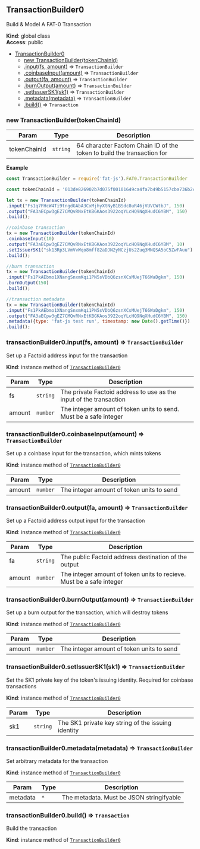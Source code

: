 <a name="TransactionBuilder0"></a>

## TransactionBuilder0
Build & Model A FAT-0 Transaction

**Kind**: global class  
**Access**: public  

* [TransactionBuilder0](#TransactionBuilder0)
    * [new TransactionBuilder(tokenChainId)](#new_TransactionBuilder0_new)
    * [.input(fs, amount)](#TransactionBuilder0+input) ⇒ <code>TransactionBuilder</code>
    * [.coinbaseInput(amount)](#TransactionBuilder0+coinbaseInput) ⇒ <code>TransactionBuilder</code>
    * [.output(fa, amount)](#TransactionBuilder0+output) ⇒ <code>TransactionBuilder</code>
    * [.burnOutput(amount)](#TransactionBuilder0+burnOutput) ⇒ <code>TransactionBuilder</code>
    * [.setIssuerSK1(sk1)](#TransactionBuilder0+setIssuerSK1) ⇒ <code>TransactionBuilder</code>
    * [.metadata(metadata)](#TransactionBuilder0+metadata) ⇒ <code>TransactionBuilder</code>
    * [.build()](#TransactionBuilder0+build) ⇒ <code>Transaction</code>

<a name="new_TransactionBuilder0_new"></a>

### new TransactionBuilder(tokenChainId)

| Param | Type | Description |
| --- | --- | --- |
| tokenChainId | <code>string</code> | 64 character Factom Chain ID of the token to build the transaction for |

**Example**  
```js
const TransactionBuilder = require('fat-js').FAT0.TransactionBuilder

const tokenChainId = '013de826902b7d075f00101649ca4fa7b49b5157cba736b2ca90f67e2ad6e8ec';

let tx = new TransactionBuilder(tokenChainId)
.input("Fs1q7FHcW4Ti9tngdGAbA3CxMjhyXtNyB1BSdc8uR46jVUVCWtbJ", 150)
.output("FA3aECpw3gEZ7CMQvRNxEtKBGKAos3922oqYLcHQ9NqXHudC6YBM", 150)
.build();

//coinbase transaction
tx = new TransactionBuilder(tokenChainId)
.coinbaseInput(10)
.output("FA3aECpw3gEZ7CMQvRNxEtKBGKAos3922oqYLcHQ9NqXHudC6YBM", 10)
.setIssuerSK1("sk13Rp3LVmVvWqo8mff82aDJN2yNCzjUs2Zuq3MNQSA5oC5ZwFAuu")
.build();

//burn transaction
tx = new TransactionBuilder(tokenChainId)
.input("Fs1PkAEbmo1XNangSnxmKqi1PN5sVDbQ6zsnXCsMUejT66WaDgkm", 150)
.burnOutput(150)
.build();

//transaction metadata
tx = new TransactionBuilder(tokenChainId)
.input("Fs1PkAEbmo1XNangSnxmKqi1PN5sVDbQ6zsnXCsMUejT66WaDgkm", 150)
.output("FA3aECpw3gEZ7CMQvRNxEtKBGKAos3922oqYLcHQ9NqXHudC6YBM", 150)
.metadata({type: 'fat-js test run', timestamp: new Date().getTime()})
.build();
```
<a name="TransactionBuilder0+input"></a>

### transactionBuilder0.input(fs, amount) ⇒ <code>TransactionBuilder</code>
Set up a Factoid address input for the transaction

**Kind**: instance method of [<code>TransactionBuilder0</code>](#TransactionBuilder0)  

| Param | Type | Description |
| --- | --- | --- |
| fs | <code>string</code> | The private Factoid address to use as the input of the transaction |
| amount | <code>number</code> | The integer amount of token units to send. Must be a safe integer |

<a name="TransactionBuilder0+coinbaseInput"></a>

### transactionBuilder0.coinbaseInput(amount) ⇒ <code>TransactionBuilder</code>
Set up a coinbase input for the transaction, which mints tokens

**Kind**: instance method of [<code>TransactionBuilder0</code>](#TransactionBuilder0)  

| Param | Type | Description |
| --- | --- | --- |
| amount | <code>number</code> | The integer amount of token units to send |

<a name="TransactionBuilder0+output"></a>

### transactionBuilder0.output(fa, amount) ⇒ <code>TransactionBuilder</code>
Set up a Factoid address output input for the transaction

**Kind**: instance method of [<code>TransactionBuilder0</code>](#TransactionBuilder0)  

| Param | Type | Description |
| --- | --- | --- |
| fa | <code>string</code> | The public Factoid address destination of the output |
| amount | <code>number</code> | The integer amount of token units to recieve. Must be a safe integer |

<a name="TransactionBuilder0+burnOutput"></a>

### transactionBuilder0.burnOutput(amount) ⇒ <code>TransactionBuilder</code>
Set up a burn output for the transaction, which will destroy tokens

**Kind**: instance method of [<code>TransactionBuilder0</code>](#TransactionBuilder0)  

| Param | Type | Description |
| --- | --- | --- |
| amount | <code>number</code> | The integer amount of token units to send |

<a name="TransactionBuilder0+setIssuerSK1"></a>

### transactionBuilder0.setIssuerSK1(sk1) ⇒ <code>TransactionBuilder</code>
Set the SK1 private key of the token's issuing identity. Required for coinbase transactions

**Kind**: instance method of [<code>TransactionBuilder0</code>](#TransactionBuilder0)  

| Param | Type | Description |
| --- | --- | --- |
| sk1 | <code>string</code> | The SK1 private key string of the issuing identity |

<a name="TransactionBuilder0+metadata"></a>

### transactionBuilder0.metadata(metadata) ⇒ <code>TransactionBuilder</code>
Set arbitrary metadata for the transaction

**Kind**: instance method of [<code>TransactionBuilder0</code>](#TransactionBuilder0)  

| Param | Type | Description |
| --- | --- | --- |
| metadata | <code>\*</code> | The metadata. Must be JSON stringifyable |

<a name="TransactionBuilder0+build"></a>

### transactionBuilder0.build() ⇒ <code>Transaction</code>
Build the transaction

**Kind**: instance method of [<code>TransactionBuilder0</code>](#TransactionBuilder0)  
